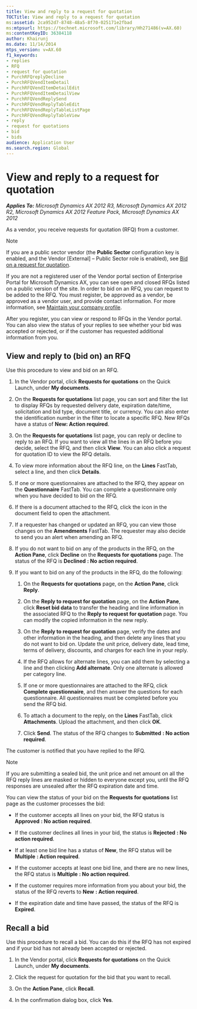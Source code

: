 ```yaml
---
title: View and reply to a request for quotation
TOCTitle: View and reply to a request for quotation
ms:assetid: 2ca952d7-8748-48a5-8f70-025171e2fbad
ms:mtpsurl: https://technet.microsoft.com/library/Hh271486(v=AX.60)
ms:contentKeyID: 36384118
author: Khairunj
ms.date: 11/14/2014
mtps_version: v=AX.60
f1_keywords:
- replies
- RFQ
- request for quotation
- PurchRFQreplyDecline
- PurchRFQVendItemDetail
- PurchRFQVendItemDetailEdit
- PurchRFQVendItemDetailView
- PurchRFQVendReplySend
- PurchRFQVendReplyTableEdit
- PurchRFQVendReplyTableListPage
- PurchRFQVendReplyTableView
- reply
- request for quotations
- bid
- bids
audience: Application User
ms.search.region: Global
---
```


# View and reply to a request for quotation 


_**Applies To:** Microsoft Dynamics AX 2012 R3, Microsoft Dynamics AX 2012 R2, Microsoft Dynamics AX 2012 Feature Pack, Microsoft Dynamics AX 2012_

As a vendor, you receive requests for quotation (RFQ) from a customer.


> [!NOTE]
> <P>If you are a public sector vendor (the <STRONG>Public Sector</STRONG> configuration key is enabled, and the Vendor [External] – Public Sector role is enabled), see <A href="bid-on-a-request-for-quotation.md">Bid on a request for quotation</A>.</P>
> <P>If you are not a registered user of the Vendor portal section of Enterprise Portal for Microsoft Dynamics AX, you can see open and closed RFQs listed on a public version of the site. In order to bid on an RFQ, you can request to be added to the RFQ. You must register, be approved as a vendor, be approved as a vendor user, and provide contact information. For more information, see <A href="maintain-your-company-profile.md">Maintain your company profile</A>.</P>



After you register, you can view or respond to RFQs in the Vendor portal. You can also view the status of your replies to see whether your bid was accepted or rejected, or if the customer has requested additional information from you.

## View and reply to (bid on) an RFQ

Use this procedure to view and bid on an RFQ.

1.  In the Vendor portal, click **Requests for quotations** on the Quick Launch, under **My documents**.

2.  On the **Requests for quotations** list page, you can sort and filter the list to display RFQs by requested delivery date, expiration date/time, solicitation and bid type, document title, or currency. You can also enter the identification number in the filter to locate a specific RFQ. New RFQs have a status of **New: Action required**.

3.  On the **Requests for quotations** list page, you can reply or decline to reply to an RFQ. If you want to view all the lines in an RFQ before you decide, select the RFQ, and then click **View**. You can also click a request for quotation ID to view the RFQ details.

4.  To view more information about the RFQ line, on the **Lines** FastTab, select a line, and then click **Details**.

5.  If one or more questionnaires are attached to the RFQ, they appear on the **Questionnaire** FastTab. You can complete a questionnaire only when you have decided to bid on the RFQ.

6.  If there is a document attached to the RFQ, click the icon in the document field to open the attachment.

7.  If a requester has changed or updated an RFQ, you can view those changes on the **Amendments** FastTab. The requester may also decide to send you an alert when amending an RFQ.

8.  If you do not want to bid on any of the products in the RFQ, on the **Action Pane**, click **Decline** on the **Requests for quotations** page. The status of the RFQ is **Declined** **: No action required**.

9.  If you want to bid on any of the products in the RFQ, do the following:
    
    1.  On the **Requests for quotations** page, on the **Action Pane**, click **Reply**.
    
    2.  On the **Reply to request for quotation** page, on the **Action Pane**, click **Reset bid data** to transfer the heading and line information in the associated RFQ to the **Reply to request for quotation** page. You can modify the copied information in the new reply.
    
    3.  On the **Reply to request for quotation** page, verify the dates and other information in the heading, and then delete any lines that you do not want to bid on. Update the unit price, delivery date, lead time, terms of delivery, discounts, and charges for each line in your reply.
    
    4.  If the RFQ allows for alternate lines, you can add them by selecting a line and then clicking **Add alternate**. Only one alternate is allowed per category line.
    
    5.  If one or more questionnaires are attached to the RFQ, click **Complete questionnaire**, and then answer the questions for each questionnaire. All questionnaires must be completed before you send the RFQ bid.
    
    6.  To attach a document to the reply, on the **Lines** FastTab, click **Attachments**. Upload the attachment, and then click **OK**.
    
    7.  Click **Send**. The status of the RFQ changes to **Submitted** **: No action required**.

The customer is notified that you have replied to the RFQ.


> [!NOTE]
> <P>If you are submitting a sealed bid, the unit price and net amount on all the RFQ reply lines are masked or hidden to everyone except you, until the RFQ responses are unsealed after the RFQ expiration date and time.</P>



You can view the status of your bid on the **Requests for quotations** list page as the customer processes the bid:

  - If the customer accepts all lines on your bid, the RFQ status is **Approved** **: No action required**.

  - If the customer declines all lines in your bid, the status is **Rejected** **: No action required**.

  - If at least one bid line has a status of **New**, the RFQ status will be **Multiple** **: Action required**.

  - If the customer accepts at least one bid line, and there are no new lines, the RFQ status is **Multiple** **: No action required**.

  - If the customer requires more information from you about your bid, the status of the RFQ reverts to **New** **: Action required**.

  - If the expiration date and time have passed, the status of the RFQ is **Expired**.

## Recall a bid

Use this procedure to recall a bid. You can do this if the RFQ has not expired and if your bid has not already been accepted or rejected.

1.  In the Vendor portal, click **Requests for quotations** on the Quick Launch, under **My documents**.

2.  Click the request for quotation for the bid that you want to recall.

3.  On the **Action Pane**, click **Recall**.

4.  In the confirmation dialog box, click **Yes**.

  


